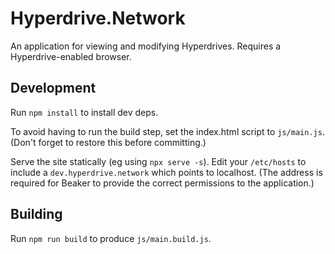 # Hyperdrive.Network

An application for viewing and modifying Hyperdrives. Requires a Hyperdrive-enabled browser.

## Development

Run `npm install` to install dev deps.

To avoid having to run the build step, set the index.html script to `js/main.js`. (Don't forget to restore this before committing.)

Serve the site statically (eg using `npx serve -s`). Edit your `/etc/hosts` to include a `dev.hyperdrive.network` which points to localhost. (The address is required for Beaker to provide the correct permissions to the application.)

## Building

Run `npm run build` to produce `js/main.build.js`.